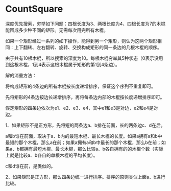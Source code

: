 # CountSquare
深度优先搜索，穷举如下问题：四根长度为3、两根长度为4、四根长度为7的木棍能围成多少种不同的矩形。无需每次用完所有木棍。

如果一个矩形经过一系列的如下操作，能得到另一个矩形，则认为这两个矩形相同：上下翻转、左右翻转、旋转、交换构成矩形的同一条边的几根木棍的顺序。

由于共有10根木棍，所以搜索的深度为10。每根木棍穷举其5种状态（0表示没用到这根木棍，1到4表示这根木棍属于矩形的第1到4条边）。

解的消重方法：

将构成矩形的4条边的所有木棍按长度递增排序，保证这个序列不重复即可。

先将矩形的4条边按边长递增排序，再将每条边内部的木棍按长度递增排序即可。

假定矩形的四条边依次为e1、e2、e3、e4，其中e1和e3是对边，e2和e4是对边。

1、如果矩形不是正方形，先将短的两条边a、b排在前面，长的两条边c、d在后。

a和b谁在前面，取决于a、b内的最短木棍、最长木棍的长度。如果a拥有a和b中最短的那个木棍，那么a在前；如果a拥有a和b中最长的那个木棍，那么b在前；如果a、b都拥有最短木棍、最长木棍，那么比较a、b各自拥有的的木棍个数（实际上就是比较a、b各自的单根木棍的平均长度）。

c和d谁在前，是类似的。

2、如果矩形是正方形，那么四条边统一进行排序。排序的原则类似上面a、b进行比较。
